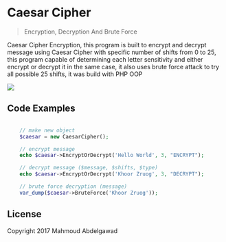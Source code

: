 # Caesar Cipher
> Encryption, Decryption And Brute Force

Caesar Cipher Encryption, this program is built to encrypt and decrypt message using Caesar Cipher with specific number of shifts from 0 to 25, this program capable of determining each letter sensitivity and either encrypt or decrypt it in the same case, it also uses brute force attack to try all possible 25 shifts, it was build with PHP OOP 

![](header.png)

## Code Examples

```php

	// make new object
	$caesar = new CaesarCipher();

	// encrypt message
	echo $caesar->EncryptOrDecrypt('Hello World', 3, "ENCRYPT");

	// decrypt message ($message, $shifts, $type)
	echo $caesar->EncryptOrDecrypt('Khoor Zruog', 3, "DECRYPT");

	// brute force decryption (message)
	var_dump($caesar->BruteForce('Khoor Zruog'));

```

## License

Copyright 2017 Mahmoud Abdelgawad 

